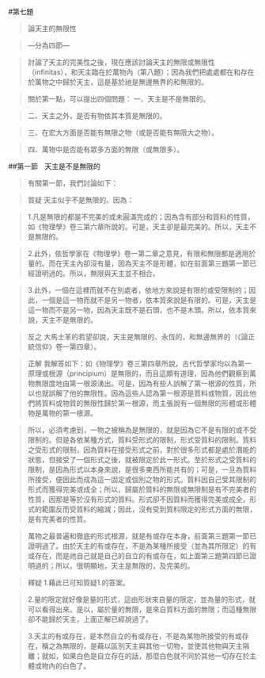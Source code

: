 #第七題

>論天主的無限性

>—分為四節—

>討論了天主的完美性之後，現在應該討論天主的無限或無限性（infinitas），和天主臨在於萬物內（第八題）；因為我們把處處都在和存在於萬物之中歸於天主，這是基於祂是無邊無界的和無限的。

>關於第一點，可以提出四個問題：
>一、天主是不是無限的。

>二、天主之外，是否有物依其本質是無限的。

>三、在宏大方面是否能有無限之物（或是否能有無限大之物）。

>四、萬物中是否能有眾多方面的無限（或無限多）。


##第一節　天主是不是無限的
>有關第一節，我們討論如下：

>質疑	天主似乎不是無限的。因為：

>1.凡是無限的都是不完美的或未圓滿完成的；因為含有部分和質料的性質，如《物理學》卷三第六章所說的。可是，天主卻是最完美的。所以，天主不是無限的。

>2.此外，依哲學家在《物理學》卷一第二章之意見，有限和無限都是適用於量的。而在天主內卻沒有量，因為天主不是形體，如在前面第三題第一節已經證明過的。所以，無限與天主並不相合。

>3.此外，一個在這裡而就不在別處者，依地方來說是有限的或受限制的；因此，一個是這一物而就不是另一物者，依本質來說是有限的。可是，天主是這一物而不是另一物，因為天主既不是石頭，也不是木頭。所以，依本質來說，天主不是無限的。

>反之	大馬士革的若望卻說，天主是無限的、永恆的，和無邊無界的（《論正統信仰》卷一第四章）。

>正解	我解答如下：如《物理學》卷三第四章所說，古代哲學家均以為第一原理或根源（principium）是無限的，而且這頗有道理，因為他們觀察到萬物無限度地由第一根源湧出。可是，因為有些人誤解了第一根源的性質，所以也就誤解了他的無限性。因為這些人認為第一根源是質料或物質，因此他們將質料或物質的無限性歸於第一根源，而主張說有一個無限的形體或形體物是萬物的第一根源。

>所以，必須考慮到，一物之被稱為是無限的，就是因為它不是有限的或不受限制的。但是各依某種方式，質料受形式的限制，形式受質料的限制。質料之受形式的限制，因為質料在接受形式之前，對於很多形式都是處於潛能的狀態，但接受了一個形式之後，就被限定於此一形式。至於形式之受質料的限制，是因為形式以本身來說，是很多東西所能共有的；可是，一旦為質料所接受，便因此而成為這一固定或個別之物的形式。質料因自己受其限制的形式而獲得完美或成全；所以，歸屬於質料的無限或無限制是有不完美者的性質，因那是等於沒有形式的質料。形式卻不因質料而獲得完美或成全，形式的範圍反而受質料的縮減；因此，沒有受到質料限定的形式方面的無限，是有完美者的性質。

>萬物之最普遍和徹底的形式根源，就是有或存在本身，前面第三題第一節已證明過了。由於天主的有或存在，不是為某種所接受（並為其所限定）的有或存在，而是祂自己就是自己的自立的有或存在，如上面第三題第四節已證明過的；所以，很明顯地，天主是無限的，及完美的。

>釋疑	1.藉此已可知質疑1.的答案。

>2.量的限定就好像是量的形式，這由形狀來自量的限定，並為量的形式，就可以看得出來。是以，屬於量的無限，是來自質料方面的無限；而這種無限卻不能歸於天主，上面正解已經說過了。

>3.天主的有或存在，是本然自立的有或存在，不是為某物所接受的有或存在，稱之為無限的，是藉以區別天主與其他一切物，並使其他物與天主隔離；就如，如果白色是自立存在的話，那麼白色就不同於其他一切存在於主體或物內的白色了。
